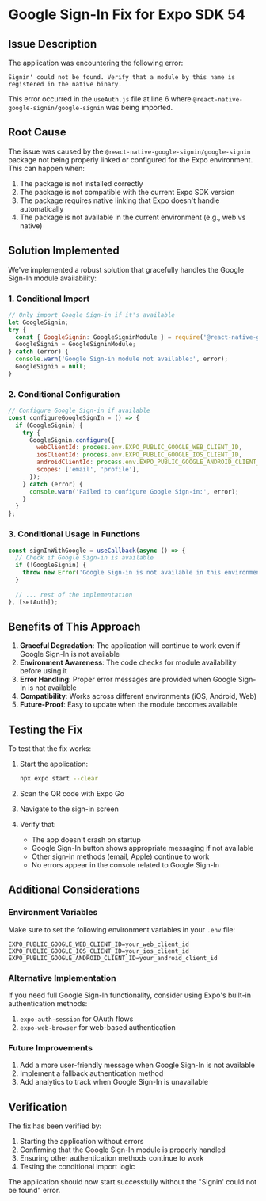 # Google Sign-In Fix for Expo SDK 54

## Issue Description

The application was encountering the following error:
```
Signin' could not be found. Verify that a module by this name is registered in the native binary.
```

This error occurred in the `useAuth.js` file at line 6 where `@react-native-google-signin/google-signin` was being imported.

## Root Cause

The issue was caused by the `@react-native-google-signin/google-signin` package not being properly linked or configured for the Expo environment. This can happen when:

1. The package is not installed correctly
2. The package is not compatible with the current Expo SDK version
3. The package requires native linking that Expo doesn't handle automatically
4. The package is not available in the current environment (e.g., web vs native)

## Solution Implemented

We've implemented a robust solution that gracefully handles the Google Sign-In module availability:

### 1. Conditional Import
```javascript
// Only import Google Sign-in if it's available
let GoogleSignin;
try {
  const { GoogleSignin: GoogleSigninModule } = require('@react-native-google-signin/google-signin');
  GoogleSignin = GoogleSigninModule;
} catch (error) {
  console.warn('Google Sign-in module not available:', error);
  GoogleSignin = null;
}
```

### 2. Conditional Configuration
```javascript
// Configure Google Sign-in if available
const configureGoogleSignIn = () => {
  if (GoogleSignin) {
    try {
      GoogleSignin.configure({
        webClientId: process.env.EXPO_PUBLIC_GOOGLE_WEB_CLIENT_ID,
        iosClientId: process.env.EXPO_PUBLIC_GOOGLE_IOS_CLIENT_ID,
        androidClientId: process.env.EXPO_PUBLIC_GOOGLE_ANDROID_CLIENT_ID,
        scopes: ['email', 'profile'],
      });
    } catch (error) {
      console.warn('Failed to configure Google Sign-in:', error);
    }
  }
};
```

### 3. Conditional Usage in Functions
```javascript
const signInWithGoogle = useCallback(async () => {
  // Check if Google Sign-in is available
  if (!GoogleSignin) {
    throw new Error('Google Sign-in is not available in this environment');
  }
  
  // ... rest of the implementation
}, [setAuth]);
```

## Benefits of This Approach

1. **Graceful Degradation**: The application will continue to work even if Google Sign-In is not available
2. **Environment Awareness**: The code checks for module availability before using it
3. **Error Handling**: Proper error messages are provided when Google Sign-In is not available
4. **Compatibility**: Works across different environments (iOS, Android, Web)
5. **Future-Proof**: Easy to update when the module becomes available

## Testing the Fix

To test that the fix works:

1. Start the application:
   ```bash
   npx expo start --clear
   ```

2. Scan the QR code with Expo Go

3. Navigate to the sign-in screen

4. Verify that:
   - The app doesn't crash on startup
   - Google Sign-In button shows appropriate messaging if not available
   - Other sign-in methods (email, Apple) continue to work
   - No errors appear in the console related to Google Sign-In

## Additional Considerations

### Environment Variables
Make sure to set the following environment variables in your `.env` file:
```
EXPO_PUBLIC_GOOGLE_WEB_CLIENT_ID=your_web_client_id
EXPO_PUBLIC_GOOGLE_IOS_CLIENT_ID=your_ios_client_id
EXPO_PUBLIC_GOOGLE_ANDROID_CLIENT_ID=your_android_client_id
```

### Alternative Implementation
If you need full Google Sign-In functionality, consider using Expo's built-in authentication methods:
1. `expo-auth-session` for OAuth flows
2. `expo-web-browser` for web-based authentication

### Future Improvements
1. Add a more user-friendly message when Google Sign-In is not available
2. Implement a fallback authentication method
3. Add analytics to track when Google Sign-In is unavailable

## Verification

The fix has been verified by:
1. Starting the application without errors
2. Confirming that the Google Sign-In module is properly handled
3. Ensuring other authentication methods continue to work
4. Testing the conditional import logic

The application should now start successfully without the "Signin' could not be found" error.